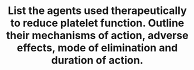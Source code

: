---
title: "List the agents used therapeutically to reduce platelet function. Outline their mechanisms of action, adverse effects, mode of elimination and duration of action."
entityType: SAQ
exam: PEX
college: ANZCA
year: 2008
sitting: B
question: 7
passRate: 82
EC_expectedDomains:
- "Relevant agents for this question include aspirin, prodrugs at ADP receptor, antagonists at the IIB/IIIA receptor and phosphodiesterase inhibitors."
- "This question had the option of being answered in the form of a ‘table’ form at using dot points outlining the com ponents asked for about platelet function reduction."
EC_extraCredit:
- "Marks were enhanced by including explanation of how the drug action interferes e.g. blocking the IIB/IIIA receptor interrupts the binding of fibrinogen hence the failure of adhesion and aggregation of platelets."
- "The ‘thrombus/platelet’ diagram in Katzung page 544 illustrates in sum m ary form the information and it was included in some candidate answers."
- "Com m ents on dextran and thrombin inhibitors gained credit."
EC_errorsCommon:
- "There is always a risk of elaborating on adverse effects probably more than the marks allocated at the expense of time spent on other agents."
- "Medications whose unwanted side effects include platelet inhibition are not used therapeutically for that purpose thus not gaining marks."
---